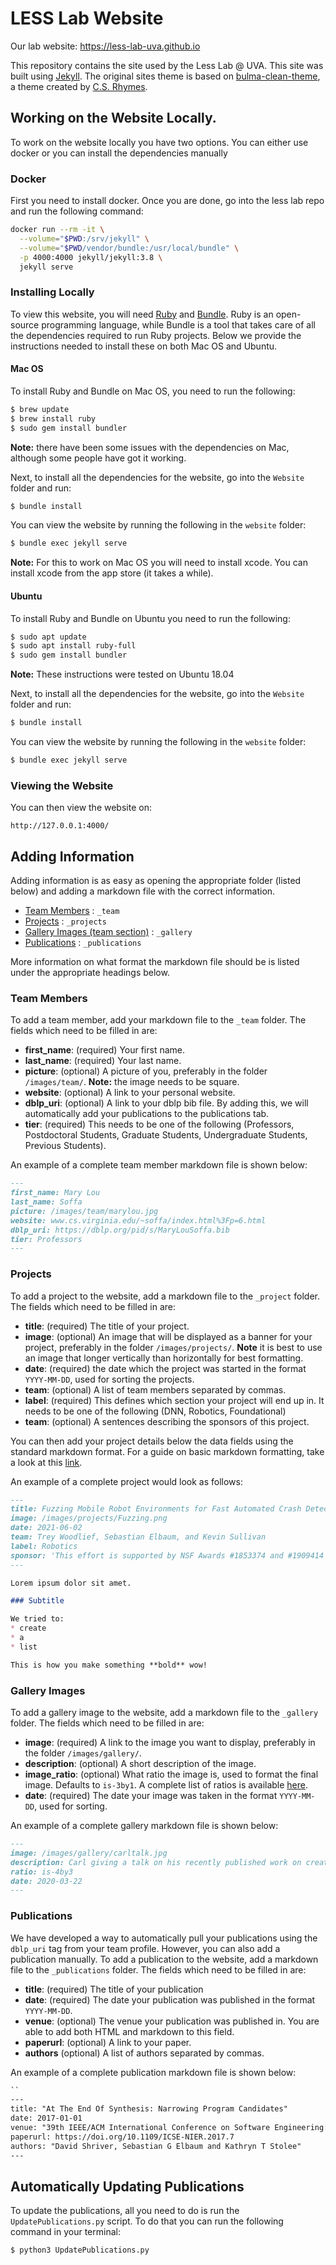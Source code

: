 # LESS Lab Website

Our lab website: https://less-lab-uva.github.io

This repository contains the site used by the Less Lab @ UVA. This site was built using [Jekyll](https://jekyllrb.com). The original sites theme is based on [bulma-clean-theme](https://github.com/chrisrhymes/bulma-clean-theme), a theme created by [C.S. Rhymes](https://dev.to/chrisrhymes). 

## Working on the Website Locally.

To work on the website locally you have two options. You can either use docker or you can install the dependencies manually

### Docker

First you need to install docker. Once you are done, go into the less lab repo and run the following command:
```bash
docker run --rm -it \
  --volume="$PWD:/srv/jekyll" \
  --volume="$PWD/vendor/bundle:/usr/local/bundle" \
  -p 4000:4000 jekyll/jekyll:3.8 \
  jekyll serve
```

### Installing Locally

To view this website, you will need [Ruby](https://www.ruby-lang.org/en/) and [Bundle](https://bundler.io). Ruby is an open-source programming language, while Bundle is a tool that takes care of all the dependencies required to run Ruby projects. Below we provide the instructions needed to install these on both Mac OS and Ubuntu.

#### Mac OS

To install Ruby and Bundle on Mac OS, you need to run the following:

```bash
$ brew update
$ brew install ruby
$ sudo gem install bundler
```

**Note:** there have been some issues with the dependencies on Mac, although some people have got it working.

Next, to install all the dependencies for the website, go into the `Website` folder and run:

```bash
$ bundle install
```

You can view the website by running the following in the `website` folder:
```bash
$ bundle exec jekyll serve
```

**Note:** For this to work on Mac OS you will need to install xcode. You can install xcode from the app store (it takes a while).

#### Ubuntu

To install Ruby and Bundle on Ubuntu you need to run the following:

```bash
$ sudo apt update
$ sudo apt install ruby-full
$ sudo gem install bundler
```

**Note:** These instructions were tested on Ubuntu 18.04

Next, to install all the dependencies for the website, go into the `Website` folder and run:

```bash
$ bundle install
```

You can view the website by running the following in the `website` folder:
```bash
$ bundle exec jekyll serve
```

### Viewing the Website

You can then view the website on:
```
http://127.0.0.1:4000/
```

## Adding Information

Adding information is as easy as opening the appropriate folder (listed below) and adding a markdown file with the correct information. 

* [Team Members](./_team) :  `_team`
* [Projects](./_projects) :  `_projects`
* [Gallery Images (team section)](./_gallery) :  `_gallery`
* [Publications](./_publications) :  `_publications`

More information on what format the markdown file should be is listed under the appropriate headings below.

### Team Members

To add a team member, add your markdown file to the `_team` folder. The fields which need to be filled in are:

* **first_name**: (required) Your first name.
* **last_name**: (required) Your last name.
* **picture**: (optional) A picture of you, preferably in the folder `/images/team/`. **Note:** the image needs to be square.
* **website**: (optional) A link to your personal website.
* **dblp_uri**: (optional) A link to your dblp bib file. By adding this, we will automatically add your publications to the publications tab.
* **tier**: (required) This needs to be one of the following (Professors, Postdoctoral Students, Graduate Students, Undergraduate Students, Previous Students).

An example of a complete team member markdown file is shown below:

```markdown
---
first_name: Mary Lou
last_name: Soffa
picture: /images/team/marylou.jpg
website: www.cs.virginia.edu/~soffa/index.html%3Fp=6.html
dblp_uri: https://dblp.org/pid/s/MaryLouSoffa.bib
tier: Professors
---
```

### Projects

To add a project to the website, add a markdown file to the `_project` folder. The fields which need to be filled in are:

* **title**: (required) The title of your project.
* **image**: (optional) An image that will be displayed as a banner for your project, preferably in the folder `/images/projects/`. **Note** it is best to use an image that longer vertically than horizontally for best formatting.
* **date**: (required) the date which the project was started in the format `YYYY-MM-DD`, used for sorting the projects.
* **team**: (optional) A list of team members separated by commas.
* **label**: (required) This defines which section your project will end up in. It needs to be one of the following (DNN, Robotics, Foundational)
* **team**: (optional) A sentences describing the sponsors of this project.

You can then add your project details below the data fields using the standard markdown format. For a guide on basic markdown formatting, take a look at this [link](https://www.markdownguide.org/cheat-sheet).

An example of a complete project would look as follows:

```markdown
---
title: Fuzzing Mobile Robot Environments for Fast Automated Crash Detection
image: /images/projects/Fuzzing.png
date: 2021-06-02
team: Trey Woodlief, Sebastian Elbaum, and Kevin Sullivan
label: Robotics
sponsor: 'This effort is supported by NSF Awards #1853374 and #1909414'
---

Lorem ipsum dolor sit amet.

### Subtitle

We tried to:
* create
* a
* list

This is how you make something **bold** wow!
```

### Gallery Images

To add a gallery image to the website, add a markdown file to the `_gallery` folder. The fields which need to be filled in are:

* **image**: (required) A link to the image you want to display, preferably in the folder `/images/gallery/`. 
* **description**: (optional) A short description of the image.
* **image_ratio**: (optional) What ratio the image is, used to format the final image. Defaults to `is-3by1`. A complete list of ratios is available [here](https://bulma.io/documentation/elements/image/).
* **date**: (required) The date your image was taken in the format `YYYY-MM-DD`, used for sorting.

An example of a complete gallery markdown file is shown below:

```markdown
---
image: /images/gallery/carltalk.jpg
description: Carl giving a talk on his recently published work on creating stressful trajectories for robots.
ratio: is-4by3
date: 2020-03-22
---
```

### Publications

We have developed a way to automatically pull your publications using the `dblp_uri` tag from your team profile. However, you can also add a publication manually. To add a publication to the website, add a markdown file to the `_publications` folder. The fields which need to be filled in are:

* **title**: (required) The title of your publication
* **date**: (required) The date your publication was published in the format `YYYY-MM-DD`.
* **venue**: (optional) The venue your publication was published in. You are able to add both HTML and markdown to this field. 
* **paperurl**: (optional) A link to your paper.
* **authors** (optional) A list of authors separated by commas.

An example of a complete publication markdown file is shown below:

```markdown
``
---
title: "At The End Of Synthesis: Narrowing Program Candidates"
date: 2017-01-01
venue: "39th IEEE/ACM International Conference on Software Engineering: New Ideas and Emerging Technologies Results Track, ICSE-NIER 2017, Buenos Aires, Argentina, May 20-28, 2017"
paperurl: https://doi.org/10.1109/ICSE-NIER.2017.7
authors: "David Shriver, Sebastian G Elbaum and Kathryn T Stolee"
---
```

## Automatically Updating Publications

To update the publications, all you need to do is run the `UpdatePublications.py` script. To do that you can run the following command in your terminal:
```bash
$ python3 UpdatePublications.py
```
